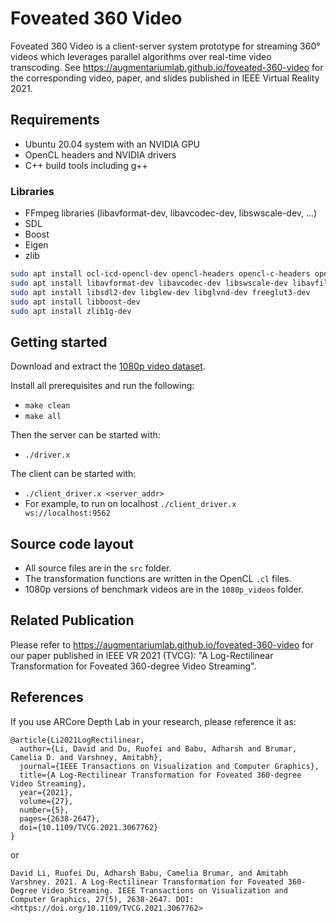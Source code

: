 # Foveated 360 Video

Foveated 360 Video is a client-server system prototype for streaming 360° videos which leverages parallel algorithms over real-time video transcoding.
See <https://augmentariumlab.github.io/foveated-360-video> for the corresponding video, paper, and slides published in IEEE Virtual Reality 2021.

## Requirements

* Ubuntu 20.04 system with an NVIDIA GPU
* OpenCL headers and NVIDIA drivers
* C++ build tools including g++

### Libraries

* FFmpeg libraries (libavformat-dev, libavcodec-dev, libswscale-dev, ...)
* SDL
* Boost
* Eigen
* zlib

```sh
sudo apt install ocl-icd-opencl-dev opencl-headers opencl-c-headers opencl-clhpp-headers
sudo apt install libavformat-dev libavcodec-dev libswscale-dev libavfilter-dev libavutil-dev libavresample-dev
sudo apt install libsdl2-dev libglew-dev libglvnd-dev freeglut3-dev
sudo apt install libboost-dev
sudo apt install zlib1g-dev
```

## Getting started

Download and extract the [1080p video dataset](https://drive.google.com/file/d/13C7-47pQBd_qcqtJ8FxUunOgboaFxpzH/view?usp=sharing).

Install all prerequisites and run the following:

* `make clean`
* `make all`

Then the server can be started with:

* `./driver.x`

The client can be started with:

* `./client_driver.x <server_addr>`
* For example, to run on localhost `./client_driver.x ws://localhost:9562`

## Source code layout

* All source files are in the `src` folder.
* The transformation functions are written in the OpenCL `.cl` files.
* 1080p versions of benchmark videos are in the `1080p_videos` folder.

## Related Publication

Please refer to <https://augmentariumlab.github.io/foveated-360-video> for our paper published in IEEE VR 2021 (TVCG): "A Log-Rectilinear Transformation for Foveated 360-degree Video Streaming".

## References

If you use ARCore Depth Lab in your research, please reference it as:

    @article{Li2021LogRectilinear,
      author={Li, David and Du, Ruofei and Babu, Adharsh and Brumar, Camelia D. and Varshney, Amitabh},
      journal={IEEE Transactions on Visualization and Computer Graphics},
      title={A Log-Rectilinear Transformation for Foveated 360-degree Video Streaming},
      year={2021},
      volume={27},
      number={5},
      pages={2638-2647},
      doi={10.1109/TVCG.2021.3067762}
    }

or

    David Li, Ruofei Du, Adharsh Babu, Camelia Brumar, and Amitabh Varshney. 2021. A Log-Rectilinear Transformation for Foveated 360-Degree Video Streaming. IEEE Transactions on Visualization and Computer Graphics, 27(5), 2638-2647. DOI: <https://doi.org/10.1109/TVCG.2021.3067762>
